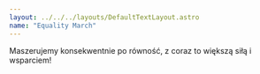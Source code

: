 ```yaml
---
layout: ../../../layouts/DefaultTextLayout.astro
name: "Equality March"
---
```


Maszerujemy konsekwentnie po równość, z coraz to większą siłą i wsparciem!
